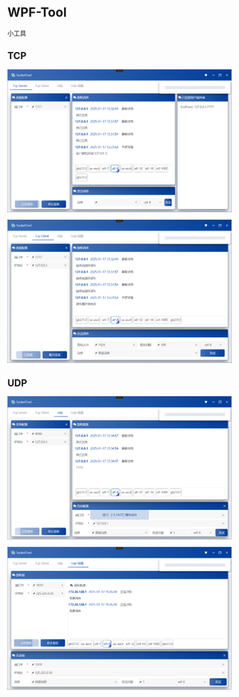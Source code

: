 # WPF-Tool
 小工具

## TCP
![qrcode](https://raw.githubusercontent.com/HeBianGu/WPF-Tool/main/SocketTool/Document/1.png)

![qrcode](https://raw.githubusercontent.com/HeBianGu/WPF-Tool/main/SocketTool/Document/2.png)

## UDP
![qrcode](https://raw.githubusercontent.com/HeBianGu/WPF-Tool/main/SocketTool/Document/3.png)

![qrcode](https://raw.githubusercontent.com/HeBianGu/WPF-Tool/main/SocketTool/Document/4.png)
